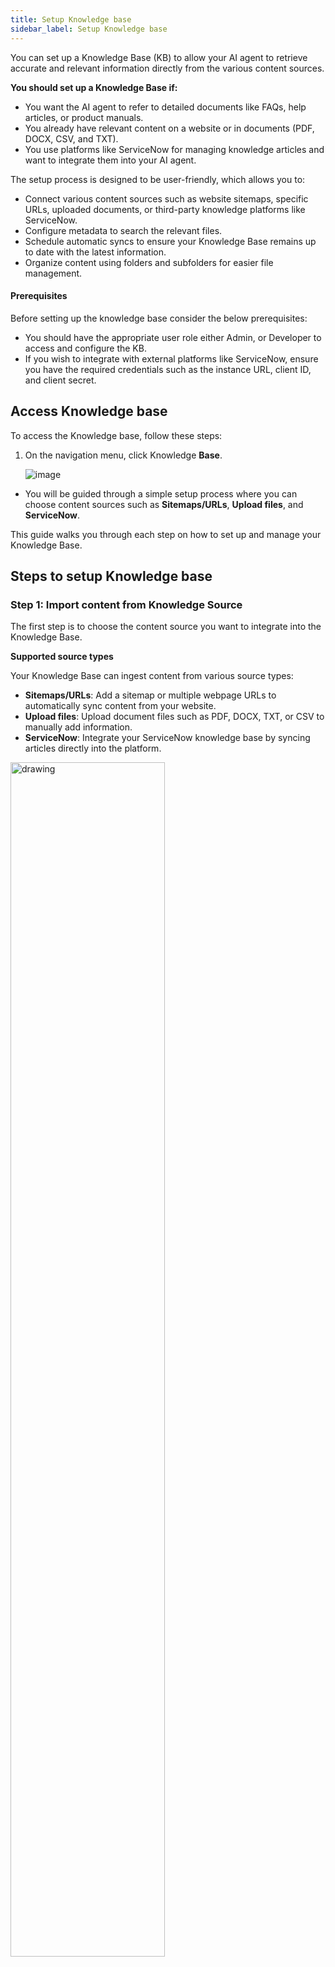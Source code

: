 ```yaml
---
title: Setup Knowledge base
sidebar_label: Setup Knowledge base
---
```


You can set up a Knowledge Base (KB) to allow your AI agent to retrieve accurate and relevant information directly from the various content sources.

**You should set up a Knowledge Base if:**

* You want the AI agent to refer to detailed documents like FAQs, help articles, or product manuals.
* You already have relevant content on a website or in documents (PDF, DOCX, CSV, and TXT).
* You use platforms like ServiceNow for managing knowledge articles and want to integrate them into your AI agent.

The setup process is designed to be user-friendly, which allows you to:

* Connect various content sources such as website sitemaps, specific URLs, uploaded documents, or third-party knowledge platforms like ServiceNow.
* Configure metadata to search the relevant files.
* Schedule automatic syncs to ensure your Knowledge Base remains up to date with the latest information.
* Organize content using folders and subfolders for easier file management.

#### Prerequisites

Before setting up the knowledge base consider the below prerequisites:
  * You should have the appropriate user role either Admin, or Developer to access and configure the KB.
  * If you wish to integrate with external platforms like ServiceNow, ensure you have the required credentials such as the instance URL, client ID, and client secret.

## Access Knowledge base

To access the Knowledge base, follow these steps:

1. On the navigation menu, click Knowledge **Base**.

   ![image](https://cdn.yellowmessenger.com/assets/yellow-docs/KBonboarding.png)
   
* You will be guided through a simple setup process where you can choose content sources such as **Sitemaps/URLs**, **Upload files**, and **ServiceNow**.

This guide walks you through each step on how to set up and manage your Knowledge Base.

## Steps to setup Knowledge base

### Step 1: Import content from Knowledge Source

The first step is to choose the content source you want to integrate into the Knowledge Base.

**Supported source types**

Your Knowledge Base can ingest content from various source types:
  * **Sitemaps/URLs**: Add a sitemap or multiple webpage URLs to automatically sync content from your website.
  * **Upload files**: Upload document files such as PDF, DOCX, TXT, or CSV to manually add information.
  * **ServiceNow**: Integrate your ServiceNow knowledge base by syncing articles directly into the platform.

   <img src="https://cdn.yellowmessenger.com/assets/yellow-docs/KBsource.png" alt="drawing" width="70%"/>


 ### Step 2: Configure Metadata (optional)

Metadata helps your AI agent filter and locate the files during Knowledge search.

You can choose either:
* **System Metadata** is automatically fetched from third-party sources (example, ServiceNow) and cannot be edited except for the description.
* **Custom Metadata** can be created and managed by users directly within the platform. Users can define custom metadata fields such as Department, Document Type, or Publish Date using various data types like strings, integers, picklists, multiselects, booleans, and date/time.

  ![image](https://cdn.yellowmessenger.com/assets/yellow-docs/metadata.png)


### Step 3: Set up a Scheduler (optional)

To keep your Knowledge Base content up to date, you can configure automatic synchronization. This is useful for content sources that change frequently, like websites or dynamic knowledge platforms. Scheduled syncs ensure your AI agent always references the most current information.

  **Sync Frequencies supported:**

* **Hourly**: Choose from 1, 3, 6, or 12-hour intervals
* **Daily**: Set a specific time for the daily sync
* **Weekly**: Choose the day and time for updates

   <img src="https://cdn.yellowmessenger.com/assets/yellow-docs/schedular.png" alt="drawing" width="70%"/>


### Step 4: Organize files into folders and subfolders (optional)

To manage large volumes of content, you can organize files using a folder hierarchy:

* Create folders and subfolders to group files by topic, department, source, or project.
* For some sources like ServiceNow, folders may be auto-generated and non-editable, reflecting the external platform's structure.
* For all user-created folders, files can be freely moved between folders to support custom organization strategies.

   ![image](https://cdn.yellowmessenger.com/assets/yellow-docs/file-folders.png)


### Step 5: Manage file status

Instead of a separate publishing step, file availability is now controlled through a **Status** column, which determines where the file can be accessed:

* **Published**: The file is available to the AI agent in Production, Staging, and Sandbox environments.
* **Draft**: The file is only available in Staging and Sandbox environments, ideal for testing and review before going live.

:::note
Only users with the roles of Approver or Super admin can change a file’s status.
:::
   ![image](https://cdn.yellowmessenger.com/assets/yellow-docs/kb-status.png)



